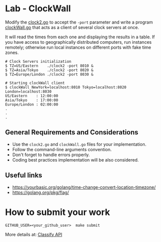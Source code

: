 Lab - ClockWall
===================

Modify the [clock2.go](./clock2.go) to accept the `-port` parameter and write a program [clockWall.go](clockWall.go)
that acts as a client of several clock servers at once.

It will read  the times from each one and displaying the results in a table.
If you have access to geographically distributed computers, run instances remotely; otherwise run local instances on different ports with fake time zones.

```
# Clock Servers initialization
$ TZ=US/Eastern    ./clock2 -port 8010 &
$ TZ=Asia/Tokyo    ./clock2 -port 8020 &
$ TZ=Europe/London ./clock2 -port 8030 &

# Starting clockWall client
$ clockWall NewYork=localhost:8010 Tokyo=localhost:8020 London=localhost:8030
US/Eastern    : 12:00:00
Asia/Tokyo    : 17:00:00
Europe/London : 02:00:00
.
.
.
```

General Requirements and Considerations
---------------------------------------
- Use the `clock2.go` and `clockWall.go` files for your implementation.
- Follow the command-line arguments convention.
- Don't forget to handle errors properly.
- Coding best practices implementation will be also considered.

Useful links
------------
- https://yourbasic.org/golang/time-change-convert-location-timezone/
- https://golang.org/pkg/flag/

How to submit your work
=======================
```
GITHUB_USER=<your_github_user>  make submit
```
More details at: [Classify API](../../classify.md)
